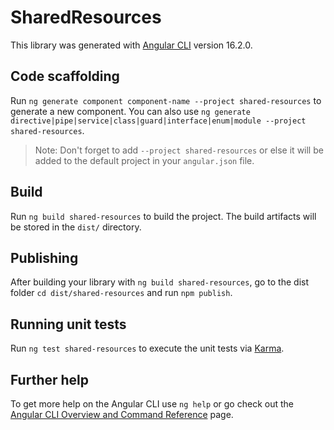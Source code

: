# SharedResources

This library was generated with [Angular CLI](https://github.com/angular/angular-cli) version 16.2.0.

## Code scaffolding

Run `ng generate component component-name --project shared-resources` to generate a new component. You can also use `ng generate directive|pipe|service|class|guard|interface|enum|module --project shared-resources`.
> Note: Don't forget to add `--project shared-resources` or else it will be added to the default project in your `angular.json` file. 

## Build

Run `ng build shared-resources` to build the project. The build artifacts will be stored in the `dist/` directory.

## Publishing

After building your library with `ng build shared-resources`, go to the dist folder `cd dist/shared-resources` and run `npm publish`.

## Running unit tests

Run `ng test shared-resources` to execute the unit tests via [Karma](https://karma-runner.github.io).

## Further help

To get more help on the Angular CLI use `ng help` or go check out the [Angular CLI Overview and Command Reference](https://angular.io/cli) page.
